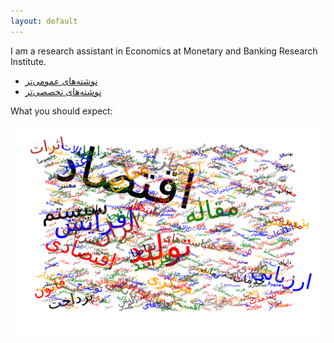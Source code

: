 ```yaml
---
layout: default
---
```


I am a research assistant in Economics at Monetary and Banking Research Institute.

*  [نوشته‌های عمومی‌تر](/pages/neveshteha.html)
*  [نوشته‌های تخصصی‌تر](/pages/takhasosi.html)

What you should expect:

![words](/assets/svgs/words.svg)
